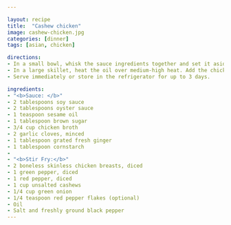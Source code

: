 ```yaml
---

layout: recipe
title:  "Cashew chicken"
image: cashew-chicken.jpg
categories: [dinner]
tags: [asian, chicken]

directions:
- In a small bowl, whisk the sauce ingredients together and set it aside.
- In a large skillet, heat the oil over medium-high heat. Add the chicken and season it with salt and pepper to taste. Cook until it is no longer pink, about 5 minutes. Add the green pepper and cook for another minute. Add the sauce and cashews and cook until the peppers have softened and the sauce has thickened, another 1 to 2 minutes. Add thegreen onions and mix well.
- Serve immediately or store in the refrigerator for up to 3 days.

ingredients:
- "<b>Sauce: </b>"
- 2 tablespoons soy sauce
- 2 tablespoons oyster sauce
- 1 teaspoon sesame oil
- 1 tablespoon brown sugar
- 3/4 cup chicken broth
- 2 garlic cloves, minced
- 1 tablespoon grated fresh ginger
- 1 tablespoon cornstarch
- 
- "<b>Stir Fry:</b>"
- 2 boneless skinless chicken breasts, diced
- 1 green pepper, diced
- 1 red pepper, diced
- 1 cup unsalted cashews
- 1/4 cup green onion
- 1/4 teaspoon red pepper flakes (optional)
- Oil
- Salt and freshly ground black pepper
---
```


